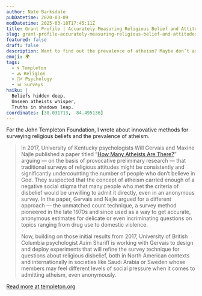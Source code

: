 ```yaml
---
author: Nate Barksdale
pubDatetime: 2020-03-09
modDatetime: 2025-03-18T17:45:11Z
title: Grant Profile | Accurately Measuring Religious Belief and Attitudes Around the World
slug: grant-profile-accurately-measuring-religious-belief-and-attitudes-around-the-world
featured: false
draft: false
description: Want to find out the prevalence of atheism? Maybe don’t ask.
emoji: 🌍
tags:
  - 🌀 Templeton
  - ⛪ Religion
  - 🧘‍♂️ Psychology
  - 📊 Surveys
haiku: |
  Beliefs hidden deep,  
  Unseen atheists whisper,  
  Truths in shadows leap.
coordinates: [38.031713, -84.495136]
---
```


For the John Templeton Foundation, I wrote about innovative methods for surveying religious beliefs and the prevalence of atheism.

> In 2017, University of Kentucky psychologists Will Gervais and Maxine Najle published a paper titled “[How Many Atheists Are There?](https://journals.sagepub.com/doi/full/10.1177/1948550617707015)” arguing — on the basis of provocative preliminary research — that traditional surveys of religious attitudes might be consistently and significantly undercounting the number of people who don’t believe in God. They suspected that the concept of atheism carried enough of a negative social stigma that many people who met the criteria of disbelief would be unwilling to admit it directly, even in an anonymous survey. In the paper, Gervais and Najle argued for a different approach — the unmatched count technique, a survey method pioneered in the late 1970s and since used as a way to get accurate, anonymous estimates for delicate or even incriminating questions on topics ranging from drug use to domestic violence.
>
> Now, building on those initial results from 2017, University of British Columbia psychologist Azim Shariff is working with Gervais to design and deploy experiments that will refine the survey technique for questions about religious disbelief, both in North American contexts and internationally in societies like Saudi Arabia or Sweden whose members may feel different levels of social pressure when it comes to admitting atheism, even anonymously.

[Read more at templeton.org](https://www.templeton.org/grant/accurately-measuring-religious-belief-and-attitudes-around-the-world)
